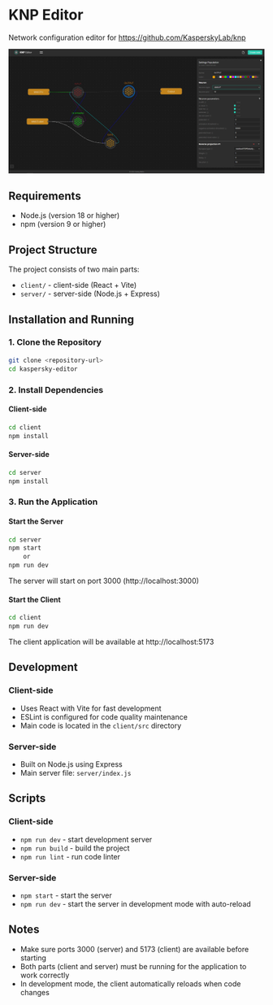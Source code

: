 # KNP Editor

Network configuration editor for https://github.com/KasperskyLab/knp

![Application Screenshot](img/screen.jpg)

## Requirements

- Node.js (version 18 or higher)
- npm (version 9 or higher)

## Project Structure

The project consists of two main parts:
- `client/` - client-side (React + Vite)
- `server/` - server-side (Node.js + Express)

## Installation and Running

### 1. Clone the Repository

```bash
git clone <repository-url>
cd kaspersky-editor
```

### 2. Install Dependencies

#### Client-side
```bash
cd client
npm install
```

#### Server-side
```bash
cd server
npm install
```

### 3. Run the Application

#### Start the Server
```bash
cd server
npm start 
    or 
npm run dev
```
The server will start on port 3000 (http://localhost:3000)

#### Start the Client
```bash
cd client
npm run dev
```
The client application will be available at http://localhost:5173

## Development

### Client-side
- Uses React with Vite for fast development
- ESLint is configured for code quality maintenance
- Main code is located in the `client/src` directory

### Server-side
- Built on Node.js using Express
- Main server file: `server/index.js`

## Scripts

### Client-side
- `npm run dev` - start development server
- `npm run build` - build the project
- `npm run lint` - run code linter

### Server-side
- `npm start` - start the server
- `npm run dev` - start the server in development mode with auto-reload

## Notes

- Make sure ports 3000 (server) and 5173 (client) are available before starting
- Both parts (client and server) must be running for the application to work correctly
- In development mode, the client automatically reloads when code changes 